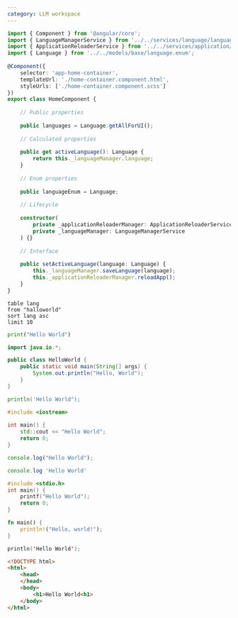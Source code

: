 ```yaml
---
category: LLM workspace
---
```


```TypeScript {'title':'hallo2.ts'}
import { Component } from '@angular/core';  
import { LanguageManagerService } from '../../services/language/language-manager.service';  
import { ApplicationReloaderService } from '../../services/application/application-reloader.service';  
import { Language } from '../../models/base/language.enum';  
  
@Component({  
    selector: 'app-home-container',  
    templateUrl: './home-container.component.html',  
    styleUrls: ['./home-container.component.scss']  
})  
export class HomeComponent {  
  
    // Public properties  
  
    public languages = Language.getAllForUI();  
  
    // Calculated properties  
  
    public get activeLanguage(): Language {  
        return this._languageManager.language;  
    }  
  
    // Enum properties  
  
    public languageEnum = Language;  
  
    // Lifecycle  
  
    constructor(  
        private _applicationReloaderManager: ApplicationReloaderService,  
        private _languageManager: LanguageManagerService  
    ) {}  
  
    // Interface  
  
    public setActiveLanguage(language: Language) {  
        this._languageManager.saveLanguage(language);  
        this._applicationReloaderManager.reloadApp();  
    }  
}
```

```dataview {'title':"Top-10"}
table lang
from "halloworld"
sort lang asc
limit 10
```

```Python {'title':'hallo.py'}
print("Hello World")
```

```Java {'title':'hallo.java'}
import java.io.*;

public class HelloWorld {
    public static void main(String[] args) {
        System.out.println("Hello, World");
    }
}
```

```Go {'title':'hallo.go'}
println('Hello World");
```
```Cpp {'title':'hallo.cpp'}
#include <iostream>
 
int main() {
    std::cout << "Hello World";
    return 0;
}
```
```JavaScript {'title':'hallo.js'}
console.log("Hello World");
```
```TypeScript {'title':'hallo.ts'}
console.log 'Hello World'
```
```C {'title':'hallo.c'}
#include <stdio.h>
int main() {
    printf("Hello World");
    return 0;
}
```
```Rust {'title':'hallo.rs'}
fn main() {
    println!("Hello, world!");
}
```
```Swift {'title':'hallo.swift'}
println('Hello World');
```
```HTML {'title':'hallo.html'}
<!DOCTYPE html>
<html>
    <head>
    </head>
    <body>
        <h1>Hello World<h1>
    </body>
</html>
```